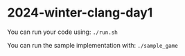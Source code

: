 # 2024-winter-clang-day1
You can run your code using:
`./run.sh`

You can run the sample implementation with:
`./sample_game`